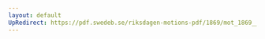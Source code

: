 ```yaml
---
layout: default
UpRedirect: https://pdf.swedeb.se/riksdagen-motions-pdf/1869/mot_1869__ak__00267/mot_1869__ak__00267_002.pdf
---
```

